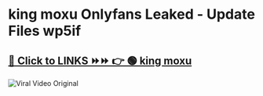 
 # king moxu Onlyfans Leaked - Update Files wp5if

## <h2><a href="https://clipsfans.com/king_moxu&ref=git">🔗 Click to LINKS ⏩⏩ 👉 🟢 king moxu </a></h2>

<a href="https://clipsfans.com/king_moxu&ref=git" rel="nofollow" data-target="animated-image.originalLink"><img src="https://i.ibb.co.com/xMMVF88/686577567.gif" alt="Viral Video Original" style="max-width: 100%; display: inline-block;" data-target="animated-image.originalImage"></a>

